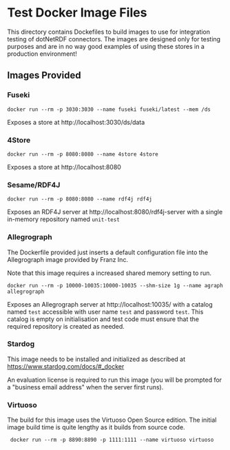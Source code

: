 # Test Docker Image Files

This directory contains Dockefiles to build images to use for integration testing of dotNetRDF connectors. The images are designed
only for testing purposes and are in no way good examples of using these stores in a production environment!

## Images Provided

### Fuseki
    docker run --rm -p 3030:3030 --name fuseki fuseki/latest --mem /ds
    
Exposes a store at http://localhost:3030/ds/data

### 4Store

    docker run --rm -p 8080:8080 --name 4store 4store
    
Exposes a store at http://localhost:8080

### Sesame/RDF4J

    docker run --rm -p 8080:8080 --name rdf4j rdf4j
    
Exposes an RDF4J server at http://localhost:8080/rdf4j-server with a single in-memory repository named `unit-test`

### Allegrograph

The Dockerfile provided just inserts a default configuration file into the Allegrograph image provided by Franz Inc.

Note that this image requires a increased shared memory setting to run.

    docker run --rm -p 10000-10035:10000-10035 --shm-size 1g --name agraph allegrograph
    
Exposes an Allegrograph server at http://localhost:10035/ with a catalog named `test` accessible with user name `test` and password `test`. This catalog is empty on initialisation and test code must ensure that the required repository is created as needed.

### Stardog

This image needs to be installed and initialized as described at https://www.stardog.com/docs/#_docker

An evaluation license is required to run this image (you will be prompted for a "business email address" when the server first runs).

### Virtuoso

The build for this image uses the Virtuoso Open Source edition. The initial image build time is quite lengthy as it builds from source code.

     docker run --rm -p 8890:8890 -p 1111:1111 --name virtuoso virtuoso

